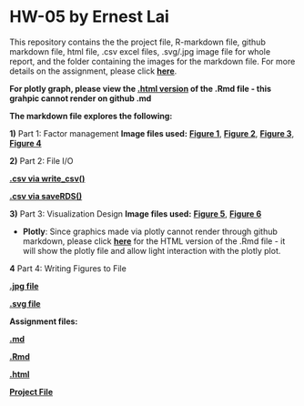 # HW-05 by Ernest  Lai

This repository contains the the project file, R-markdown file, github markdown file, html file, .csv excel files, .svg/.jpg image file for whole report, and the folder containing the images for the markdown file. For more details on the assignment, please click [**here**](http://stat545.com/Classroom/assignments/hw05/hw05.html). 

**For plotly graph, please view the [.html version](https://ernestl91.github.io/HW-05/hw-05_gapminder.html) of the .Rmd file - this grahpic cannot render on github .md**

**The markdown file explores the following:**

**1)** Part 1: Factor management 
**Image files used:** [**Figure 1**](https://github.com/STAT545-UBC-students/hw05-ErnestL91/blob/master/hw-05_gapminder_files/figure-markdown_strict/Figure%201.%20Scatterplot%20of%20European%20country%20vs%20population%20in%202007-1.png), [**Figure 2**](https://github.com/STAT545-UBC-students/hw05-ErnestL91/blob/master/hw-05_gapminder_files/figure-markdown_strict/Figure%202.%20Re-ordered%20scatterplot%20of%20European%20country%20vs%20population%20in%202007-1.png), [**Figure 3**](https://github.com/STAT545-UBC-students/hw05-ErnestL91/blob/master/hw-05_gapminder_files/figure-markdown_strict/Figure%203.%20Bar%20chart%20for%20increasing%20population%20of%20European%20countries%20in%202007-1.png), [**Figure 4**](https://github.com/STAT545-UBC-students/hw05-ErnestL91/blob/master/hw-05_gapminder_files/figure-markdown_strict/Figure%204.%20Barchart%20of%20France%20population%20vs%20other%20European%20populations-1.png)

**2)** Part 2: File I/O

[**.csv via write_csv()**](https://github.com/STAT545-UBC-students/hw05-ErnestL91/blob/master/gm_reorder_write.csv)

[**.csv via saveRDS()**](https://github.com/STAT545-UBC-students/hw05-ErnestL91/blob/master/gm_reorder_save.csv)

**3)** Part 3: Visualization Design
**Image files used:** [**Figure 5**](https://github.com/STAT545-UBC-students/hw05-ErnestL91/blob/master/hw-05_gapminder_files/figure-markdown_strict/Figure%205.%20Increasing%20Population%20of%20European%20Countries%20in%202007-1.png), [**Figure 6**](https://github.com/STAT545-UBC-students/hw05-ErnestL91/blob/master/hw-05_gapminder_files/figure-markdown_strict/Figure%206.%20Scatterplot%20of%20Life%20Expectancy%20(in%20Years)%20vs.%20GDP%20per%20capita%2C%20by%20Continent-1.png)

* **Plotly**: Since graphics made via plotly cannot render through github markdown, please click [**here**](https://ernestl91.github.io/HW-05/hw-05_gapminder.html) for the HTML version of the .Rmd file - it will show the plotly file and allow light interaction with the plotly plot.

**4** Part 4: Writing Figures to File

[**.jpg file**](https://github.com/STAT545-UBC-students/hw05-ErnestL91/blob/master/Figure%206%20ggplot.jpg)

[**.svg file**](https://github.com/STAT545-UBC-students/hw05-ErnestL91/blob/master/Figure%206%20ggplot.svg)

**Assignment files:**

[**.md**](https://github.com/STAT545-UBC-students/hw05-ErnestL91/blob/master/hw-05_gapminder.md)

[**.Rmd**](https://github.com/STAT545-UBC-students/hw05-ErnestL91/blob/master/hw-05_gapminder.Rmd)

[**.html**](https://ernestl91.github.io/HW-05/hw-05_gapminder.html)

[**Project File**](https://github.com/STAT545-UBC-students/hw05-ErnestL91/blob/master/hw-05.Rproj)
